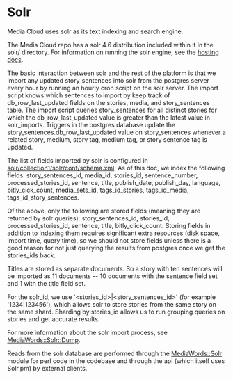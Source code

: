 Solr
====

Media Cloud uses solr as its text indexing and search engine.

The Media Cloud repo has a solr 4.6 distribution included within it in the solr/ directory.  For information on running
the solr engine, see the [hosting docs](hosting/solr-hosting.markdown).

The basic interaction between solr and the rest of the platform is that we import any updated story_sentences into
solr from the postgres server every hour by running an hourly cron script on the solr server.  The import script
knows which sentences to import by keep track of db_row_last_updated fields on the stories, media, and story_sentences
table.  The import script queries story_sentences for all distinct stories for which the db_row_last_updated value
is greater than the latest value in solr_imports.  Triggers in the postgres database update the
story_sentences.db_row_last_updated value on story_sentences whenever a related story, medium, story tag,
medium tag, or story sentence tag is updated.

The list of fields imported by solr is configured in
[solr/collection1/solr/conf/schema.xml](../solr/collection1/solr/conf/schema.xml).  As of this doc, we index the
following fields: story_sentences_id, media_id, stories_id, sentence_number, processed_stories_id, sentence, title,
publish_date, publish_day, language, bitly_cick_count, media_sets_id, tags_id_stories, tags_id_media,
tags_id_story_sentences.  

Of the above, only the following are stored fields (meaning they are returned by solr queries): story_sentences_id,
stories_id, processed_stories_id, sentence, title, bitly_click_count.  Storing fields in addition to indexing them
requires significant extra resources (disk space, import time, query time), so we should not store fields unless
there is a good reason for not just querying the results from postgres once we get the stories_ids back.

Titles are stored as separate documents.  So a story with ten sentences will be imported as 11 documents -- 10 documents
with the sentence field set and 1 with the title field set.

For the solr_id, we use '<stories_id>|<story_sentences_id>' (for example '1234|123456'), which allows solr to store
stories from the same story on the same shard.  Sharding by stories_id allows us to run grouping queries on stories
and get accurate results.

For more information about the solr import process, see [MediaWords::Solr::Dump](lib/MediaWords/Solr/Dump.pm).

Reads from the solr database are performed through the [MediaWords::Solr](lib/MediaWords/Solr.pm) module for perl code
in the codebase and through the api (which itself uses Solr.pm) by external clients.
 